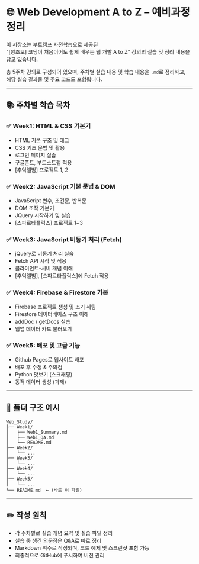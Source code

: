 # 🌐 Web Development A to Z – 예비과정 정리

이 저장소는 부트캠프 사전학습으로 제공된  
"[왕초보] 코딩이 처음이어도 쉽게 배우는 웹 개발 A to Z" 강의의 실습 및 정리 내용을 담고 있습니다.

총 5주차 강의로 구성되어 있으며, 주차별 실습 내용 및 학습 내용을 `.md`로 정리하고,  
해당 실습 결과물 및 주요 코드도 포함됩니다.

---

## 📚 주차별 학습 목차

### ✅ Week1: HTML & CSS 기본기
- HTML 기본 구조 및 태그
- CSS 기초 문법 및 활용
- 로그인 페이지 실습
- 구글폰트, 부트스트랩 적용
- [추억앨범] 프로젝트 1, 2

### ✅ Week2: JavaScript 기본 문법 & DOM
- JavaScript 변수, 조건문, 반복문
- DOM 조작 기본기
- JQuery 시작하기 및 실습
- [스파르타플릭스] 프로젝트 1~3

### ✅ Week3: JavaScript 비동기 처리 (Fetch)
- jQuery로 비동기 처리 실습
- Fetch API 시작 및 적용
- 클라이언트-서버 개념 이해
- [추억앨범], [스파르타플릭스]에 Fetch 적용

### ✅ Week4: Firebase & Firestore 기본
- Firebase 프로젝트 생성 및 초기 세팅
- Firestore 데이터베이스 구조 이해
- addDoc / getDocs 실습
- 웹앱 데이터 카드 불러오기

### ✅ Week5: 배포 및 고급 기능
- Github Pages로 웹사이트 배포
- 배포 후 수정 & 주의점
- Python 맛보기 (스크래핑)
- 동적 데이터 생성 (과제)

---

## 📁 폴더 구조 예시

```
Web_Study/
├── Week1/
│   ├── Web1_Summary.md
│   ├── Web1_QA.md
│   └── README.md
├── Week2/
│   └── ...
├── Week3/
│   └── ...
├── Week4/
│   └── ...
├── Week5/
│   └── ...
└── README.md  ← (바로 이 파일)
```

---

## ✏️ 작성 원칙

- 각 주차별로 실습 개념 요약 및 실습 파일 정리
- 실습 중 생긴 의문점은 Q&A로 따로 정리
- Markdown 위주로 작성되며, 코드 예제 및 스크린샷 포함 가능
- 최종적으로 GitHub에 푸시하여 버전 관리
